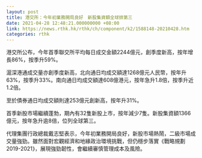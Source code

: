 ```yaml
---
layout: post
title: 港交所：今年初業務開局良好　新股集資額全球排第三
date: 2021-04-28 12:48:21.000000000 +08:00
link: https://news.rthk.hk/rthk/ch/component/k2/1588148-20210428.htm
categories: rthk
---
```


港交所公布，今年首季聯交所平均每日成交金額2244億元，創季度新高，按年增長86%，按季升59%。

滬深港通成交量亦創季度新高，北向通日均成交額達1268億元人民幣，按年升63%，按季升33%。南向通日均成交額達608億港元，按年急升1.8倍，按季升近1.2倍。

至於債券通日均成交額則達253億元創新高，按年升31%。

首季新股市場繼續蓬勃，期內有32隻新股上市，按年減少7隻。新股集資額1366億元，按年急升逾8倍，位列全球第三。

代理集團行政總裁戴志堅表示，今年初業務開局良好，新股市場熱鬧，二級市場成交量強勁。雖然面對宏觀經濟和地緣政治環境挑戰，但仍穩步落實《戰略規劃2019-2021》，展現強勁韌性，會繼續審慎管理成本及風險。
